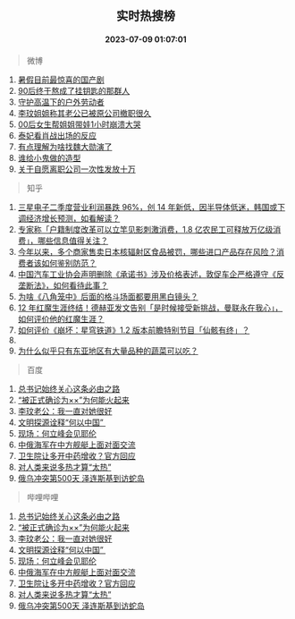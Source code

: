 <div align="center"><h2>实时热搜榜</h2><h4>2023-07-09 01:07:01</h4></div>

> 微博  

1. [暑假目前最惊喜的国产剧](https://s.weibo.com/weibo?q=%E6%9A%91%E5%81%87%E7%9B%AE%E5%89%8D%E6%9C%80%E6%83%8A%E5%96%9C%E7%9A%84%E5%9B%BD%E4%BA%A7%E5%89%A7&t=31&band_rank=1&Refer=top)<br />
2. [90后终于熬成了挂钥匙的那群人](https://s.weibo.com/weibo?q=%2390%E5%90%8E%E7%BB%88%E4%BA%8E%E7%86%AC%E6%88%90%E4%BA%86%E6%8C%82%E9%92%A5%E5%8C%99%E7%9A%84%E9%82%A3%E7%BE%A4%E4%BA%BA%23&t=31&band_rank=2&Refer=top)<br />
3. [守护高温下的户外劳动者](https://s.weibo.com/weibo?q=%23%E5%AE%88%E6%8A%A4%E9%AB%98%E6%B8%A9%E4%B8%8B%E7%9A%84%E6%88%B7%E5%A4%96%E5%8A%B3%E5%8A%A8%E8%80%85%23&t=31&band_rank=3&Refer=top)<br />
4. [李玟姐姐称其老公已被原公司撤职很久](https://s.weibo.com/weibo?q=%23%E6%9D%8E%E7%8E%9F%E5%A7%90%E5%A7%90%E7%A7%B0%E5%85%B6%E8%80%81%E5%85%AC%E5%B7%B2%E8%A2%AB%E5%8E%9F%E5%85%AC%E5%8F%B8%E6%92%A4%E8%81%8C%E5%BE%88%E4%B9%85%23&t=31&band_rank=4&Refer=top)<br />
5. [00后女生帮姐姐带娃1小时崩溃大哭](https://s.weibo.com/weibo?q=%2300%E5%90%8E%E5%A5%B3%E7%94%9F%E5%B8%AE%E5%A7%90%E5%A7%90%E5%B8%A6%E5%A8%831%E5%B0%8F%E6%97%B6%E5%B4%A9%E6%BA%83%E5%A4%A7%E5%93%AD%23&t=31&band_rank=5&Refer=top)<br />
6. [泰妃看肖战出场的反应](https://s.weibo.com/weibo?q=%23%E6%B3%B0%E5%A6%83%E7%9C%8B%E8%82%96%E6%88%98%E5%87%BA%E5%9C%BA%E7%9A%84%E5%8F%8D%E5%BA%94%23&t=31&band_rank=6&Refer=top)<br />
7. [有点理解为啥找魏大勋演了](https://s.weibo.com/weibo?q=%23%E6%9C%89%E7%82%B9%E7%90%86%E8%A7%A3%E4%B8%BA%E5%95%A5%E6%89%BE%E9%AD%8F%E5%A4%A7%E5%8B%8B%E6%BC%94%E4%BA%86%23&t=31&band_rank=7&Refer=top)<br />
8. [谁给小鬼做的造型](https://s.weibo.com/weibo?q=%23%E8%B0%81%E7%BB%99%E5%B0%8F%E9%AC%BC%E5%81%9A%E7%9A%84%E9%80%A0%E5%9E%8B%23&t=31&band_rank=8&Refer=top)<br />
9. [关于自愿离职公司一次性发放十万](https://s.weibo.com/weibo?q=%23%E5%85%B3%E4%BA%8E%E8%87%AA%E6%84%BF%E7%A6%BB%E8%81%8C%E5%85%AC%E5%8F%B8%E4%B8%80%E6%AC%A1%E6%80%A7%E5%8F%91%E6%94%BE%E5%8D%81%E4%B8%87%23&t=31&band_rank=9&Refer=top)<br />

> 知乎  

1. [三星电子二季度营业利润暴跌 96%，创 14 年新低，因半导体低迷，韩国或下调经济增长预测，如看解读？](https://www.zhihu.com/question/611009487)<br />
2. [专家称「户籍制度改革可以立竿见影刺激消费，1.8 亿农民工可释放万亿级消费」，哪些信息值得关注？](https://www.zhihu.com/question/611031698)<br />
3. [今年以来，多个商家售卖日本核辐射区食品被罚，哪些进口产品存在风险？消费者该如何鉴别防范？](https://www.zhihu.com/question/611020761)<br />
4. [中国汽车工业协会声明删除《承诺书》涉及价格表述，敦促车企严格遵守《反垄断法》，如何看待此事？](https://www.zhihu.com/question/611038104)<br />
5. [为啥《八角笼中》后面的格斗场面都要用黑白镜头？](https://www.zhihu.com/question/608149481)<br />
6. [12 年红魔生涯终结！德赫亚发文告别「是时候接受新挑战，曼联永在我心」，如何评价他的红魔生涯？](https://www.zhihu.com/question/611111625)<br />
7. [如何评价《崩坏：星穹铁道》1.2 版本前瞻特别节目「仙骸有终」？](https://www.zhihu.com/question/611095107)<br />
8. []()<br />
9. [为什么似乎只有东亚地区有大量品种的蔬菜可以吃？](https://www.zhihu.com/question/37240268)<br />

> 百度  

1. [总书记始终关心这条必由之路](https://www.baidu.com/s?wd=%E6%80%BB%E4%B9%A6%E8%AE%B0%E5%A7%8B%E7%BB%88%E5%85%B3%E5%BF%83%E8%BF%99%E6%9D%A1%E5%BF%85%E7%94%B1%E4%B9%8B%E8%B7%AF&sa=fyb_news&rsv_dl=fyb_news)<br />
2. [“被正式确诊为××”为何能火起来](https://www.baidu.com/s?wd=%E2%80%9C%E8%A2%AB%E6%AD%A3%E5%BC%8F%E7%A1%AE%E8%AF%8A%E4%B8%BA%C3%97%C3%97%E2%80%9D%E4%B8%BA%E4%BD%95%E8%83%BD%E7%81%AB%E8%B5%B7%E6%9D%A5&sa=fyb_news&rsv_dl=fyb_news)<br />
3. [李玟老公：我一直对她很好](https://www.baidu.com/s?wd=%E6%9D%8E%E7%8E%9F%E8%80%81%E5%85%AC%EF%BC%9A%E6%88%91%E4%B8%80%E7%9B%B4%E5%AF%B9%E5%A5%B9%E5%BE%88%E5%A5%BD&sa=fyb_news&rsv_dl=fyb_news)<br />
4. [文明探源诠释“何以中国” ](https://www.baidu.com/s?wd=%E6%96%87%E6%98%8E%E6%8E%A2%E6%BA%90%E8%AF%A0%E9%87%8A%E2%80%9C%E4%BD%95%E4%BB%A5%E4%B8%AD%E5%9B%BD%E2%80%9D%C2%A0&sa=fyb_news&rsv_dl=fyb_news)<br />
5. [现场：何立峰会见耶伦](https://www.baidu.com/s?wd=%E7%8E%B0%E5%9C%BA%EF%BC%9A%E4%BD%95%E7%AB%8B%E5%B3%B0%E4%BC%9A%E8%A7%81%E8%80%B6%E4%BC%A6&sa=fyb_news&rsv_dl=fyb_news)<br />
6. [中俄海军在中方舰艇上面对面交流](https://www.baidu.com/s?wd=%E4%B8%AD%E4%BF%84%E6%B5%B7%E5%86%9B%E5%9C%A8%E4%B8%AD%E6%96%B9%E8%88%B0%E8%89%87%E4%B8%8A%E9%9D%A2%E5%AF%B9%E9%9D%A2%E4%BA%A4%E6%B5%81&sa=fyb_news&rsv_dl=fyb_news)<br />
7. [卫生院让多开中药增收？官方回应](https://www.baidu.com/s?wd=%E5%8D%AB%E7%94%9F%E9%99%A2%E8%AE%A9%E5%A4%9A%E5%BC%80%E4%B8%AD%E8%8D%AF%E5%A2%9E%E6%94%B6%EF%BC%9F%E5%AE%98%E6%96%B9%E5%9B%9E%E5%BA%94&sa=fyb_news&rsv_dl=fyb_news)<br />
8. [对人类来说多热才算“太热”](https://www.baidu.com/s?wd=%E5%AF%B9%E4%BA%BA%E7%B1%BB%E6%9D%A5%E8%AF%B4%E5%A4%9A%E7%83%AD%E6%89%8D%E7%AE%97%E2%80%9C%E5%A4%AA%E7%83%AD%E2%80%9D&sa=fyb_news&rsv_dl=fyb_news)<br />
9. [俄乌冲突第500天 泽连斯基到访蛇岛](https://www.baidu.com/s?wd=%E4%BF%84%E4%B9%8C%E5%86%B2%E7%AA%81%E7%AC%AC500%E5%A4%A9+%E6%B3%BD%E8%BF%9E%E6%96%AF%E5%9F%BA%E5%88%B0%E8%AE%BF%E8%9B%87%E5%B2%9B&sa=fyb_news&rsv_dl=fyb_news)<br />

> 哔哩哔哩  

1. [总书记始终关心这条必由之路](https://www.baidu.com/s?wd=%E6%80%BB%E4%B9%A6%E8%AE%B0%E5%A7%8B%E7%BB%88%E5%85%B3%E5%BF%83%E8%BF%99%E6%9D%A1%E5%BF%85%E7%94%B1%E4%B9%8B%E8%B7%AF&sa=fyb_news&rsv_dl=fyb_news)<br />
2. [“被正式确诊为××”为何能火起来](https://www.baidu.com/s?wd=%E2%80%9C%E8%A2%AB%E6%AD%A3%E5%BC%8F%E7%A1%AE%E8%AF%8A%E4%B8%BA%C3%97%C3%97%E2%80%9D%E4%B8%BA%E4%BD%95%E8%83%BD%E7%81%AB%E8%B5%B7%E6%9D%A5&sa=fyb_news&rsv_dl=fyb_news)<br />
3. [李玟老公：我一直对她很好](https://www.baidu.com/s?wd=%E6%9D%8E%E7%8E%9F%E8%80%81%E5%85%AC%EF%BC%9A%E6%88%91%E4%B8%80%E7%9B%B4%E5%AF%B9%E5%A5%B9%E5%BE%88%E5%A5%BD&sa=fyb_news&rsv_dl=fyb_news)<br />
4. [文明探源诠释“何以中国” ](https://www.baidu.com/s?wd=%E6%96%87%E6%98%8E%E6%8E%A2%E6%BA%90%E8%AF%A0%E9%87%8A%E2%80%9C%E4%BD%95%E4%BB%A5%E4%B8%AD%E5%9B%BD%E2%80%9D%C2%A0&sa=fyb_news&rsv_dl=fyb_news)<br />
5. [现场：何立峰会见耶伦](https://www.baidu.com/s?wd=%E7%8E%B0%E5%9C%BA%EF%BC%9A%E4%BD%95%E7%AB%8B%E5%B3%B0%E4%BC%9A%E8%A7%81%E8%80%B6%E4%BC%A6&sa=fyb_news&rsv_dl=fyb_news)<br />
6. [中俄海军在中方舰艇上面对面交流](https://www.baidu.com/s?wd=%E4%B8%AD%E4%BF%84%E6%B5%B7%E5%86%9B%E5%9C%A8%E4%B8%AD%E6%96%B9%E8%88%B0%E8%89%87%E4%B8%8A%E9%9D%A2%E5%AF%B9%E9%9D%A2%E4%BA%A4%E6%B5%81&sa=fyb_news&rsv_dl=fyb_news)<br />
7. [卫生院让多开中药增收？官方回应](https://www.baidu.com/s?wd=%E5%8D%AB%E7%94%9F%E9%99%A2%E8%AE%A9%E5%A4%9A%E5%BC%80%E4%B8%AD%E8%8D%AF%E5%A2%9E%E6%94%B6%EF%BC%9F%E5%AE%98%E6%96%B9%E5%9B%9E%E5%BA%94&sa=fyb_news&rsv_dl=fyb_news)<br />
8. [对人类来说多热才算“太热”](https://www.baidu.com/s?wd=%E5%AF%B9%E4%BA%BA%E7%B1%BB%E6%9D%A5%E8%AF%B4%E5%A4%9A%E7%83%AD%E6%89%8D%E7%AE%97%E2%80%9C%E5%A4%AA%E7%83%AD%E2%80%9D&sa=fyb_news&rsv_dl=fyb_news)<br />
9. [俄乌冲突第500天 泽连斯基到访蛇岛](https://www.baidu.com/s?wd=%E4%BF%84%E4%B9%8C%E5%86%B2%E7%AA%81%E7%AC%AC500%E5%A4%A9+%E6%B3%BD%E8%BF%9E%E6%96%AF%E5%9F%BA%E5%88%B0%E8%AE%BF%E8%9B%87%E5%B2%9B&sa=fyb_news&rsv_dl=fyb_news)<br />
